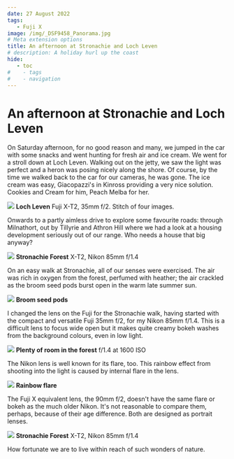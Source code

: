 ```yaml
---
date: 27 August 2022
tags:
   - Fuji X
image: /img/_DSF9458_Panorama.jpg
# Meta extension options
title: An afternoon at Stronachie and Loch Leven
# description: A holiday hurl up the coast
hide:
   - toc
#    - tags
#    - navigation
---
```

# An afternoon at Stronachie and Loch Leven

On Saturday afternoon, for no good reason and many, we jumped in the car with some snacks and went hunting for fresh air and ice cream. We went for a stroll down at Loch Leven. Walking out on the jetty, we saw the light was perfect and a heron was posing nicely along the shore. Of course, by the time we walked back to the car for our cameras, he was gone.  The ice cream was easy, Giacopazzi's in Kinross providing a very nice solution. Cookies and Cream for him, Peach Melba for her. 

![](/img/_DSF9458_Panorama.jpg)
**Loch Leven** Fuji X-T2, 35mm f/2. Stitch of four images.

Onwards to a partly aimless drive to explore some favourite roads: through Milnathort, out by Tillyrie and Athron Hill where we had a look at a housing development seriously out of our range. Who needs a house that big anyway?

![](/img/_DSF9479.jpg)
**Stronachie Forest** X-T2, Nikon 85mm f/1.4

On an easy walk at Stronachie, all of our senses were exercised. The air was rich in oxygen from the forest, perfumed with heather; the air crackled as the broom seed pods burst open in the warm late summer sun.

![](/img/_DSF9561.jpg)
**Broom seed pods**

I changed the lens on the Fuji for the Stronachie walk, having started with the compact and versatile Fuji 35mm f/2, for my Nikon 85mm f/1.4. This is a difficult lens to focus wide open but it makes quite creamy bokeh washes from the background colours, even in low light. 

![](/img/_DSF9508.jpg)
**Plenty of room in the forest** f/1.4 at 1600 ISO

The Nikon lens is well known for its flare, too. This rainbow effect from shooting into the light is caused by internal flare in the lens.

![](/img/_DSF9495.jpg)
**Rainbow flare**

The Fuji X equivalent lens, the 90mm f/2, doesn't have the same flare or bokeh as the much older Nikon. It's not reasonable to compare them, perhaps, because of their age difference. Both are designed as portrait lenses.

![](/img/_DSF9512.jpg)
**Stronachie Forest** X-T2, Nikon 85mm f/1.4

How fortunate we are to live within reach of such wonders of nature.
